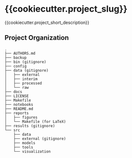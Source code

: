 {{cookiecutter.project_slug}}
==============================

{{cookiecutter.project_short_description}}

Project Organization
--------------------

    .
    ├── AUTHORS.md
    ├── backup
    ├── bin (gitignore)
    ├── config
    ├── data (gitignore)
    │   ├── external
    │   ├── interim
    │   ├── processed
    │   └── raw
    ├── docs
    ├── LICENSE
    ├── Makefile
    ├── notebooks
    ├── README.md
    ├── reports
    │   ├── figures
    │   └── Makefile (for LaTeX)
    ├── results (gitignore)
    └── src
        ├── data
        ├── external (gitignore)
        ├── models
        ├── tools
        └── visualization

